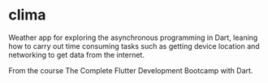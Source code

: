 # clima

Weather app for exploring the asynchronous programming in Dart, leaning how to carry out time consuming tasks such as getting device location and networking to get data from the internet.

From the course The Complete Flutter Development Bootcamp with Dart.